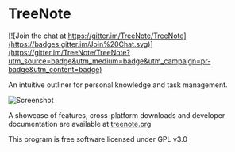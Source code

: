 # TreeNote

[![Join the chat at https://gitter.im/TreeNote/TreeNote](https://badges.gitter.im/Join%20Chat.svg)](https://gitter.im/TreeNote/TreeNote?utm_source=badge&utm_medium=badge&utm_campaign=pr-badge&utm_content=badge)

An intuitive outliner for personal knowledge and task management.

![Screenshot](/treenote/resources/images/screenshot.png)

A showcase of features, cross-platform downloads and developer documentation are available at [treenote.org](http://treenote.org)

This program is free software licensed under GPL v3.0
